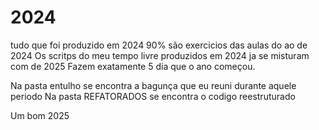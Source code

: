 # 2024
tudo que foi produzido em 2024
90% são exercicios das aulas do ao de 2024 
Os scritps do meu tempo livre produzidos em 2024 ja se misturam com de 2025
Fazem exatamente 5 dia que o ano começou.

Na pasta entulho se encontra a bagunça que eu reuni durante aquele periodo
Na pasta REFATORADOS se encontra o codigo reestruturado

Um bom 2025